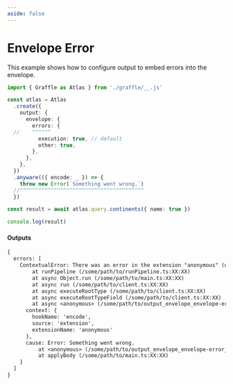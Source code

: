 ```yaml
---
aside: false
---
```


# Envelope Error

This example shows how to configure output to embed errors into the envelope.

<!-- dprint-ignore-start -->
```ts twoslash
import { Graffle as Atlas } from './graffle/__.js'

const atlas = Atlas
  .create({
    output: {
      envelope: {
        errors: {
  //    ^^^^^^
          execution: true, // default
          other: true,
        },
      },
    },
  })
  .anyware(({ encode: _ }) => {
    throw new Error(`Something went wrong.`)
  //^^^^^^^^^^^^^^^^^^^^^^^^^^^^^^^^^^^^^^^^
  })

const result = await atlas.query.continents({ name: true })

console.log(result)
```
<!-- dprint-ignore-end -->

#### Outputs

<!-- dprint-ignore-start -->
```txt
{
  errors: [
    ContextualError: There was an error in the extension "anonymous" (use named functions to improve this error message) while running hook "encode".
        at runPipeline (/some/path/to/runPipeline.ts:XX:XX)
        at async Object.run (/some/path/to/main.ts:XX:XX)
        at async run (/some/path/to/client.ts:XX:XX)
        at async executeRootType (/some/path/to/client.ts:XX:XX)
        at async executeRootTypeField (/some/path/to/client.ts:XX:XX)
        at async <anonymous> (/some/path/to/output_envelope_envelope-error__envelope-error.ts:XX:XX) {
      context: {
        hookName: 'encode',
        source: 'extension',
        extensionName: 'anonymous'
      },
      cause: Error: Something went wrong.
          at <anonymous> (/some/path/to/output_envelope_envelope-error__envelope-error.ts:XX:XX)
          at applyBody (/some/path/to/main.ts:XX:XX)
    }
  ]
}
```
<!-- dprint-ignore-end -->

